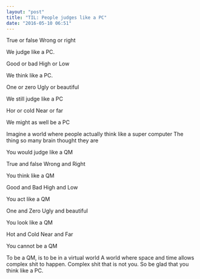 ```yaml
---
layout: "post"
title: "TIL: People judges like a PC"
date: "2016-05-10 06:51"
---
```


True or false
Wrong or right

We judge like a PC.

Good or bad
High or Low

We think like a PC.

One or zero
Ugly or beautiful

We still judge like a PC

Hor or cold
Near or far

We might as well be a PC

Imagine a world where people actually think like a super computer
The thing so many brain thought they are

You would judge like a QM

True and false
Wrong and Right

You think like a QM

Good and Bad
High and Low

You act like a QM

One and Zero
Ugly and beautiful

You look like a QM

Hot and Cold
Near and Far

You cannot be a QM

To be a QM, is to be in a virtual world
A world where space and time allows complex shit to happen.
Complex shit that is not you.
So be glad that you think like a PC.
